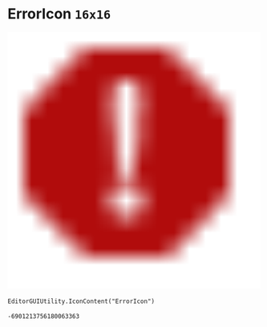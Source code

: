 # ErrorIcon `16x16`
<img src="/img/ErrorIcon.png" width=512 height=512>

``` CSharp
EditorGUIUtility.IconContent("ErrorIcon")
```
```
-6901213756180063363
```
